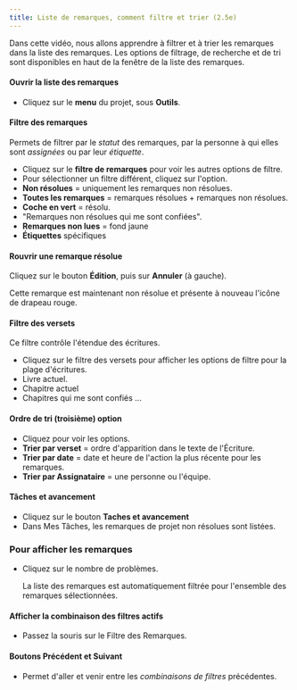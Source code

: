```yaml
---
title: Liste de remarques, comment filtre et trier (2.5e)
---
```

Dans cette vidéo, nous allons apprendre à filtrer et à trier les remarques dans la liste des remarques. Les options de filtrage, de recherche et de tri sont disponibles en haut de la fenêtre de la liste des remarques.

#### Ouvrir la liste des remarques

-   Cliquez sur le **menu** du projet, sous **Outils**.

#### Filtre des remarques

Permets de filtrer par le *statut* des remarques, par la personne à qui elles sont *assignées* ou par leur *étiquette*.

-   Cliquez sur le **filtre de remarques** pour voir les autres options de filtre.
-   Pour sélectionner un filtre différent, cliquez sur l'option.
-   **Non résolues** = uniquement les remarques non résolues.
-   **Toutes les remarques** = remarques résolues + remarques non résolues.
-   **Coche en vert** = résolu.
-   "Remarques non résolues qui me sont confiées".
-   **Remarques non lues** = fond jaune
-   **Étiquettes** spécifiques

#### Rouvrir une remarque résolue

Cliquez sur le bouton **Édition**, puis sur **Annuler** (à gauche).

Cette remarque est maintenant non résolue et présente à nouveau l'icône de drapeau rouge.

#### Filtre des versets

Ce filtre contrôle l'étendue des écritures.

-   Cliquez sur le filtre des versets pour afficher les options de filtre pour la plage d'écritures.
-   Livre actuel.
-   Chapitre actuel
-   Chapitres qui me sont confiés ...

#### Ordre de tri (troisième) option

-   Cliquez pour voir les options.
-   **Trier par verset** = ordre d'apparition dans le texte de l'Écriture.
-   **Trier par date** = date et heure de l'action la plus récente pour les remarques.
-   **Trier par Assignataire** = une personne ou l'équipe.

#### Tâches et avancement

-   Cliquez sur le bouton **Taches et avancement**
-   Dans Mes Tâches, les remarques de projet non résolues sont listées.

### Pour afficher les remarques

-   Cliquez sur le nombre de problèmes.

    La liste des remarques est automatiquement filtrée pour l'ensemble des remarques sélectionnées.

#### Afficher la combinaison des filtres actifs

-   Passez la souris sur le Filtre des Remarques.

#### Boutons Précédent et Suivant

-   Permet d'aller et venir entre les *combinaisons de filtres* précédentes.
